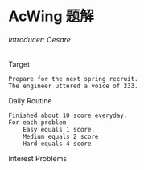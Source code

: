 # AcWing 题解
###### Introducer: Cesare
Target
    
    Prepare for the next spring recruit.
    The engineer uttered a voice of 233.

Daily Routine
    
    Finished about 10 score everyday.
    For each problem
        Easy equals 1 score.
        Medium equals 2 score
        Hard equals 4 score
        
Interest Problems
    
